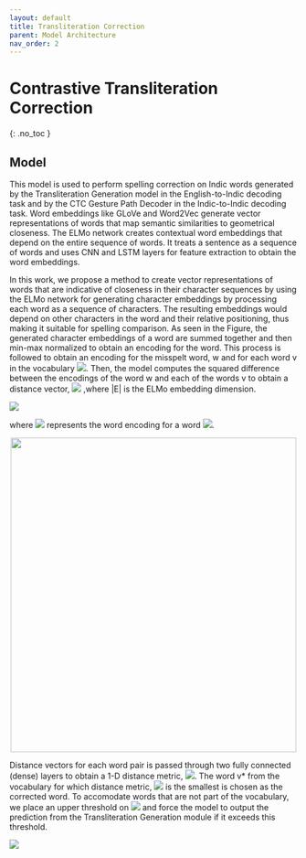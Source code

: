 ```yaml
---
layout: default
title: Transliteration Correction
parent: Model Architecture
nav_order: 2
---
```


# Contrastive Transliteration Correction
{: .no_toc }

## Model


This model is used to perform spelling correction on Indic words generated by the Transliteration Generation model in the English-to-Indic decoding task and by the CTC Gesture Path Decoder in the Indic-to-Indic decoding task. Word embeddings like GLoVe and Word2Vec generate vector representations of words that map semantic similarities to geometrical closeness. The ELMo network creates contextual word embeddings that depend on the entire sequence of words. It treats a sentence as a sequence of words and uses CNN and LSTM layers for feature extraction to obtain the word embeddings.

In this work, we propose a method to create vector representations of words that are indicative of closeness in their character sequences by using the ELMo network for generating character embeddings by processing each word as a sequence of characters. The resulting embeddings would depend on other characters in the word and their relative positioning, thus making it suitable for spelling comparison. As seen in the Figure, the generated character embeddings of a word are summed together and then min-max normalized to obtain an encoding for the word. This process is followed to obtain an encoding for the misspelt word, w and for each word v in the vocabulary <img src="https://render.githubusercontent.com/render/math?math=$\mathcal{V}$">. Then, the model computes the squared difference between the encodings of the word w and each of the words v to obtain a distance vector, <img src="https://render.githubusercontent.com/render/math?math=$d_{w, v_i} \in \mathbb{R}^{|E|}$"> ,where \|E\| is the ELMo embedding dimension.

<img src="https://render.githubusercontent.com/render/math?math=d_{w, v} = (h_w - h_{v})^2; v \in |\mathcal{V}|">

where <img src="https://render.githubusercontent.com/render/math?math=h_l"> represents the word encoding for a word <img src="https://render.githubusercontent.com/render/math?math=l">.

<p align="center">
   <img src="../../../assets/images/spell_correct.png" width=500 height=550>
</p>

Distance vectors for each word pair is passed through two fully connected (dense) layers to obtain a 1-D distance metric, <img src="https://render.githubusercontent.com/render/math?math=$e_{w, v}\in \mathcal{R}^1$">. The word v* from the vocabulary for which distance metric, <img src="https://render.githubusercontent.com/render/math?math=$e_{w, v^*}$"> is the smallest is chosen as the corrected word. To accomodate words that are not part of the vocabulary, we place an upper threshold on  <img src="https://render.githubusercontent.com/render/math?math=$e_{w, v^*}$"> and force the model to output the prediction from the Transliteration Generation module if it exceeds this threshold.

<img src="https://render.githubusercontent.com/render/math?math=v^* = \arg \min_{v \in |\mathcal{V}|} e_{w, v}">
